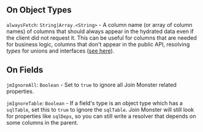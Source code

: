 ## On Object Types

`alwaysFetch`: `String|Array.<String>` - A column name (or array of column names) of columns that should always appear in the hydrated data even if the client did not request it.
This can be useful for columns that are needed for business logic, columns that don't appear in the public API, resolving *types* for unions and interfaces ([see here](unions.md)).


## On Fields

`jmIgnoreAll`: `Boolean` - Set to `true` to ignore all Join Monster related properties.

`jmIgnoreTable`: `Boolean` - If a field's type is an object type which has a `sqlTable`, set this to `true` to ignore the `sqlTable`. Join Monster will still look for properties like `sqlDeps`, so you can still write a resolver that depends on some columns in the parent.
